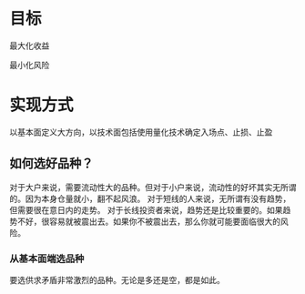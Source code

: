# 目标
最大化收益

最小化风险

# 实现方式

以基本面定义大方向，以技术面包括使用量化技术确定入场点、止损、止盈
## 如何选好品种？
对于大户来说，需要流动性大的品种。但对于小户来说，流动性的好坏其实无所谓的。因为本身仓量就小，翻不起风浪。
对于短线的人来说，无所谓有没有趋势，但需要很在意日内的走势。
对于长线投资者来说，趋势还是比较重要的。如果趋势不好，很容易就被震出去。如果你不被震出去，那么你就可能要面临很大的风险。
### 从基本面端选品种
要选供求矛盾非常激烈的品种。无论是多还是空，都是如此。


